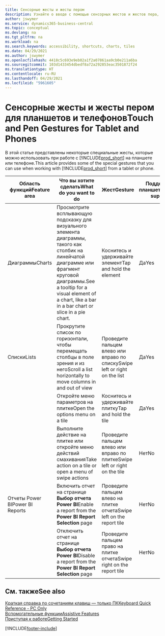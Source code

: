 ```yaml
---
title: Сенсорные жесты и жесты пером
description: Узнайте о вводе с помощью сенсорных жестов и жестов пера, которые помогут вам эффективно работать с данными на планшетах и телефонах.
author: jswymer
ms.service: dynamics365-business-central
ms.topic: conceptual
ms.devlang: na
ms.tgt_pltfrm: na
ms.workload: na
ms.search.keywords: accessibility, shortcuts, charts, tiles
ms.date: 04/29/2021
ms.author: jswymer
ms.openlocfilehash: 4418c5c693e9eb02a1f2a07861aa9cb0e211a6ba
ms.sourcegitcommit: 103d1433454dbedf8a72a292853eac3501872f24
ms.translationtype: HT
ms.contentlocale: ru-RU
ms.lasthandoff: 04/29/2021
ms.locfileid: "5961605"
---
```

# <a name="touch-and-pen-gestures-for-tablet-and-phones"></a><span data-ttu-id="bb066-103">Сенсорные жесты и жесты пером для планшетов и телефонов</span><span class="sxs-lookup"><span data-stu-id="bb066-103">Touch and Pen Gestures for Tablet and Phones</span></span> 

<span data-ttu-id="bb066-104">В этой статье представлены некоторые специальные жесты, которые можно использовать при работе с [!INCLUDE[prod_short](includes/prod_short.md)] на планшете или телефоне.</span><span class="sxs-lookup"><span data-stu-id="bb066-104">This article provides some of the special gestures that you can use when working with [!INCLUDE[prod_short](includes/prod_short.md)] from a tablet or phone.</span></span>

|<span data-ttu-id="bb066-105">Область функций</span><span class="sxs-lookup"><span data-stu-id="bb066-105">Feature area</span></span>|<span data-ttu-id="bb066-106">Что вы хотите сделать</span><span class="sxs-lookup"><span data-stu-id="bb066-106">What do you want to do</span></span>|<span data-ttu-id="bb066-107">Жест</span><span class="sxs-lookup"><span data-stu-id="bb066-107">Gesture</span></span>|<span data-ttu-id="bb066-108">Поддержка планшетов</span><span class="sxs-lookup"><span data-stu-id="bb066-108">Tablet support</span></span>|<span data-ttu-id="bb066-109">Поддержка телефонов</span><span class="sxs-lookup"><span data-stu-id="bb066-109">Phone support</span></span>|
|------------|----------------------|-------|--------------|-------------|
|<span data-ttu-id="bb066-110">Диаграммы</span><span class="sxs-lookup"><span data-stu-id="bb066-110">Charts</span></span>|<span data-ttu-id="bb066-111">Просмотрите всплывающую подсказку для визуального элемента диаграммы, такого как столбик на линейчатой диаграмме или фрагмент круговой диаграммы.</span><span class="sxs-lookup"><span data-stu-id="bb066-111">See a tooltip for a visual element of a chart, like a bar in a bar chart or slice in a pie chart.</span></span>|<span data-ttu-id="bb066-112">Коснитесь и удерживайте элемент</span><span class="sxs-lookup"><span data-stu-id="bb066-112">Tap and hold the element</span></span>|<span data-ttu-id="bb066-113">Да</span><span class="sxs-lookup"><span data-stu-id="bb066-113">Yes</span></span>|<span data-ttu-id="bb066-114">Да</span><span class="sxs-lookup"><span data-stu-id="bb066-114">Yes</span></span>|
|<span data-ttu-id="bb066-115">Списки</span><span class="sxs-lookup"><span data-stu-id="bb066-115">Lists</span></span>|<span data-ttu-id="bb066-116">Прокрутите список по горизонтали, чтобы перемещать столбцы в поле зрения и из него</span><span class="sxs-lookup"><span data-stu-id="bb066-116">Scroll a list horizontally to move columns in and out of view</span></span>|<span data-ttu-id="bb066-117">Проведите пальцем влево или вправо по списку</span><span class="sxs-lookup"><span data-stu-id="bb066-117">Swipe left or right on the list</span></span>|<span data-ttu-id="bb066-118">Да</span><span class="sxs-lookup"><span data-stu-id="bb066-118">Yes</span></span>|<span data-ttu-id="bb066-119">Нет</span><span class="sxs-lookup"><span data-stu-id="bb066-119">No</span></span>|
||<span data-ttu-id="bb066-120">Откройте меню параметров на плитке</span><span class="sxs-lookup"><span data-stu-id="bb066-120">Open the options menu on a tile</span></span>|<span data-ttu-id="bb066-121">Коснитесь и удерживайте плитку</span><span class="sxs-lookup"><span data-stu-id="bb066-121">Tap and hold the tile</span></span>|<span data-ttu-id="bb066-122">Да</span><span class="sxs-lookup"><span data-stu-id="bb066-122">Yes</span></span>|<span data-ttu-id="bb066-123">Да</span><span class="sxs-lookup"><span data-stu-id="bb066-123">Yes</span></span>|
||<span data-ttu-id="bb066-124">Выполните действие на плитке или откройте меню действий смахивания</span><span class="sxs-lookup"><span data-stu-id="bb066-124">Take action on a tile or open a menu of swipe actions</span></span> |<span data-ttu-id="bb066-125">Проведите пальцем влево или вправо по плитке</span><span class="sxs-lookup"><span data-stu-id="bb066-125">Swipe left or right on the tile</span></span>|<span data-ttu-id="bb066-126">Нет</span><span class="sxs-lookup"><span data-stu-id="bb066-126">No</span></span>|<span data-ttu-id="bb066-127">Да</span><span class="sxs-lookup"><span data-stu-id="bb066-127">Yes</span></span>|
|<span data-ttu-id="bb066-128">Отчеты Power BI</span><span class="sxs-lookup"><span data-stu-id="bb066-128">Power BI Reports</span></span>|<span data-ttu-id="bb066-129">Включить отчет на странице **Выбор отчета Power BI**</span><span class="sxs-lookup"><span data-stu-id="bb066-129">Enable a report from the **Power BI Report Selection** page</span></span> |<span data-ttu-id="bb066-130">Проведите пальцем влево на плитке отчета</span><span class="sxs-lookup"><span data-stu-id="bb066-130">Swipe left on the report tile</span></span>|<span data-ttu-id="bb066-131">Нет</span><span class="sxs-lookup"><span data-stu-id="bb066-131">No</span></span>|<span data-ttu-id="bb066-132">Да</span><span class="sxs-lookup"><span data-stu-id="bb066-132">Yes</span></span>|
||<span data-ttu-id="bb066-133">Отключить отчет на странице **Выбор отчета Power BI**</span><span class="sxs-lookup"><span data-stu-id="bb066-133">Disable a report from the **Power BI Report Selection** page</span></span> |<span data-ttu-id="bb066-134">Проведите пальцем право на плитке отчета</span><span class="sxs-lookup"><span data-stu-id="bb066-134">Swipe right on the report tile</span></span>|<span data-ttu-id="bb066-135">Нет</span><span class="sxs-lookup"><span data-stu-id="bb066-135">No</span></span>|<span data-ttu-id="bb066-136">Да</span><span class="sxs-lookup"><span data-stu-id="bb066-136">Yes</span></span>|

<!-- ## Charts

Business Central built-in charts display useful information about business data and KPIs. You can get additional information about the data by using the tooltips that are available on top of the data. To access a tooltip, tap and hold or hover over the data.

-->

## <a name="see-also"></a><span data-ttu-id="bb066-137">См. также</span><span class="sxs-lookup"><span data-stu-id="bb066-137">See also</span></span>

[<span data-ttu-id="bb066-138">Краткая справка по сочетаниям клавиш — только ПК</span><span class="sxs-lookup"><span data-stu-id="bb066-138">Keyboard Quick Reference - PC Only</span></span>](keyboard-shortcuts-cheatsheet.md)  
[<span data-ttu-id="bb066-139">Вспомогательные функции</span><span class="sxs-lookup"><span data-stu-id="bb066-139">Assistive Features</span></span>](ui-accessibility.md)  
[<span data-ttu-id="bb066-140">Приступая к работе</span><span class="sxs-lookup"><span data-stu-id="bb066-140">Getting Started</span></span>](product-get-started.md)  

[!INCLUDE[footer-include](includes/footer-banner.md)]